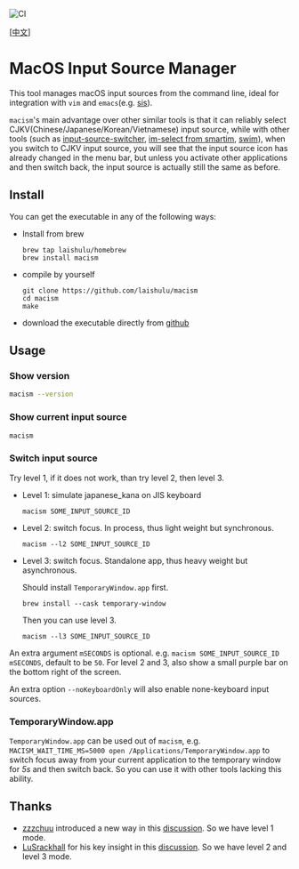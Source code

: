 ![CI](https://github.com/laishulu/macism/actions/workflows/release.yml/badge.svg)

[[中文](https://github.com/laishulu/macism/blob/master/README.zh-CN.md)]
# MacOS Input Source Manager

This tool manages macOS input sources from the command line, ideal for
integration with `vim` and `emacs`(e.g. 
[sis](https://github.com/laishulu/emacs-smart-input-source)). 

`macism`'s main advantage over other similar tools is that it can reliably 
select CJKV(Chinese/Japanese/Korean/Vietnamese) input source, while with other 
tools (such as
[input-source-switcher](https://github.com/vovkasm/input-source-switcher),
[im-select from smartim](https://github.com/ybian/smartim),
[swim](https://github.com/mitsuse/swim)), when you switch to CJKV input source,
you will see that the input source icon has already changed in the menu bar, but
unless you activate other applications and then switch back, the input source is
actually still the same as before.

## Install

You can get the executable in any of the following ways:

- Install from brew
    ```
    brew tap laishulu/homebrew
    brew install macism
    ```

- compile by yourself
    ```
    git clone https://github.com/laishulu/macism
    cd macism
    make
    ```
- download the executable directly from 
    [github](https://github.com/laishulu/macism/releases)
    
## Usage
### Show version
```sh
macism --version
```
### Show current input source
```sh
macism
```
### Switch input source
Try level 1, if it does not work, than try level 2, then level 3.

- Level 1: simulate japanese_kana on JIS keyboard 
  ```
  macism SOME_INPUT_SOURCE_ID
  ```
- Level 2: switch focus. In process, thus light weight but synchronous.
  ```
  macism --l2 SOME_INPUT_SOURCE_ID
  ```
- Level 3: switch focus. Standalone app, thus heavy weight but asynchronous.

  Should install `TemporaryWindow.app` first.
  ```
  brew install --cask temporary-window 
  ```
  Then you can use level 3.
  ```
  macism --l3 SOME_INPUT_SOURCE_ID
  ```

An extra argument `mSECONDS` is optional. e.g. `macism SOME_INPUT_SOURCE_ID
mSECONDS`, default to be `50`. For level 2 and 3, also show a small purple bar on
the bottom right of the screen.

An extra option `--noKeyboardOnly` will also enable none-keyboard input
sources.

### TemporaryWindow.app
`TemporaryWindow.app` can be used out of `macism`, e.g.
`MACISM_WAIT_TIME_MS=5000 open /Applications/TemporaryWindow.app` to switch
focus away from your current application to the temporary window for *5s* and
then switch back. So you can use it with other tools lacking this ability.

## Thanks
- [zzzchuu](https://github.com/zzzchuu) introduced a new way in this
  [discussion](
    https://github.com/laishulu/macism/issues/24#issuecomment-2849317891
  ). So we have level 1 mode.
- [LuSrackhall](https://github.com/LuSrackhall) for his key insight in this
  [discussion](
    https://github.com/rime/squirrel/issues/866#issuecomment-2800561092
  ). So we have level 2 and level 3 mode. 

